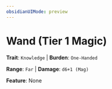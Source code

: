 ```yaml
---
obsidianUIMode: preview
---
```

# Wand (Tier 1 Magic)

**Trait**: `Knowledge` | **Burden**: `One-Handed`

**Range**: `Far` | **Damage**: `d6+1 (Mag)`

**Feature**: None
